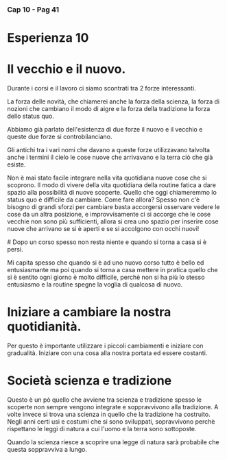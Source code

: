 ### Cap 10 - Pag 41

# Esperienza 10

# Il vecchio e il nuovo.

Durante i corsi e il lavoro ci siamo scontrati tra 2 forze interessanti.

La forza delle novità, che chiamerei anche la forza della scienza, la forza di nozioni che cambiano il modo di aigre e la forza della tradizione la forza dello status quo.

Abbiamo già parlato dell'esistenza di due forze il nuovo e il vecchio e queste due forze si controbilanciano.

Gli antichi tra i vari nomi che davano a queste forze utilizzavano talvolta anche i termini il cielo le cose nuove che arrivavano e la terra ciò che già esiste.

Non è mai stato facile integrare nella vita quotidiana nuove cose che si scoprono. Il modo di vivere della vita quotidiana della routine fatica a dare spazio alla possibilità di nuove scoperte.
Quello che oggi chiameremmo lo status quo è difficile da cambiare.
Come fare allora? Spesso non c'è bisogno di grandi sforzi per cambiare basta accorgersi osservare vedere le cose da un altra posizione, e improvvisamente ci si accorge che le cose vecchie non sono più sufficienti, allora si crea uno spazio per inserire cose nuove che arrivano se si è aperti e se si accolgono con occhi nuovi!


# Dopo un corso spesso non resta niente e quando si torna a casa si è persi.

Mi capita spesso che quando si è ad uno nuovo corso tutto è bello ed entusiasmante ma poi quando si torna a casa mettere in pratica quello che si è sentito ogni giorno è molto difficile, perchè non si ha più lo stesso entusiasmo e la routine spegne la voglia di qualcosa di nuovo.

# Iniziare a cambiare la nostra quotidianità.
Per questo è importante utilizzare i piccoli cambiamenti e iniziare con gradualità. Iniziare con una cosa alla nostra portata ed essere costanti.


# Società scienza e tradizione

Questo è un pò quello che avviene tra scienza e tradizione spesso le  scoperte non sempre vengono integrate e soppravvivono alla tradizione.
A volte invece si trova una scienza in quello che la tradizione ha costruito. Negli anni certi usi e costumi che si sono sviluppati, sopravvivono perchè rispettano le leggi di natura a cui l'uomo e la terra sono sottoposte.

Quando la scienza riesce a scoprire una legge di natura sarà probabile che questa soppravviva a lungo.